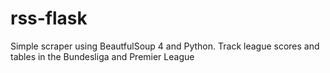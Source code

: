rss-flask
=========

Simple scraper using BeautfulSoup 4 and Python.
Track league scores and tables in the Bundesliga and Premier League
